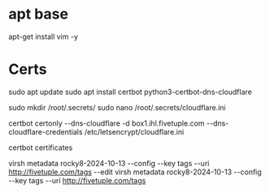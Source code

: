 # apt base

apt-get install vim -y

# Certs

sudo apt update
sudo apt install certbot python3-certbot-dns-cloudflare

sudo mkdir /root/.secrets/
sudo nano /root/.secrets/cloudflare.ini

certbot certonly --dns-cloudflare -d box1.ihl.fivetuple.com --dns-cloudflare-credentials /etc/letsencrypt/cloudflare.ini 

certbot certificates


virsh metadata rocky8-2024-10-13 --config --key tags --uri http://fivetuple.com/tags --edit
virsh metadata rocky8-2024-10-13 --config --key tags --uri http://fivetuple.com/tags
